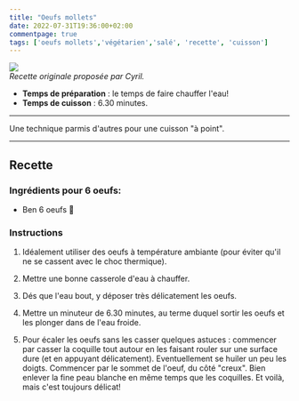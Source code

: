```yaml
---
title: "Oeufs mollets"
date: 2022-07-31T19:36:00+02:00
commentpage: true
tags: ['oeufs mollets','végétarien','salé', 'recette', 'cuisson']
---
```


![](/pictures/oeufs_mollets.jpeg)<br>
*Recette originale proposée par Cyril.*

- **Temps de préparation** : le temps de faire chauffer l'eau!
- **Temps de cuisson** : 6.30 minutes.

---

Une technique parmis d'autres pour une cuisson "à point".

---

## Recette

### Ingrédients pour 6 oeufs:

- Ben 6 oeufs &#129325;

### Instructions

1. Idéalement utiliser des oeufs à température ambiante (pour éviter qu'il ne se cassent avec le choc thermique).

2. Mettre une bonne casserole d'eau à chauffer.

3. Dés que l'eau bout, y déposer très délicatement les oeufs.

4. Mettre un minuteur de 6.30 minutes, au terme duquel sortir les oeufs et les plonger dans de l'eau froide.

5. Pour écaler les oeufs sans les casser quelques astuces : commencer par casser la coquille tout autour en les faisant rouler sur une surface dure (et en appuyant délicatement). Eventuellement se huiler un peu les doigts. Commencer par le sommet de l'oeuf, du côté "creux". Bien enlever la fine peau blanche en même temps que les coquilles. Et voilà, mais c'est toujours délicat!





